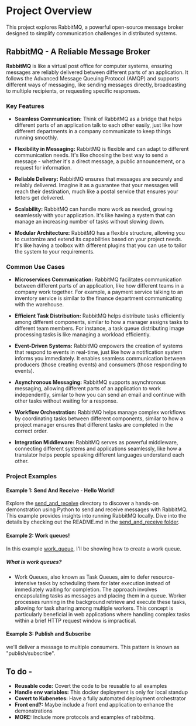 # Project Overview

This project explores RabbitMQ, a powerful open-source message broker designed to simplify communication challenges in distributed systems.

## RabbitMQ - A Reliable Message Broker

**RabbitMQ** is like a virtual post office for computer systems, ensuring messages are reliably delivered between different parts of an application. It follows the Advanced Message Queuing Protocol (AMQP) and supports different ways of messaging, like sending messages directly, broadcasting to multiple recipients, or requesting specific responses.

### Key Features

- **Seamless Communication:** Think of RabbitMQ as a bridge that helps different parts of an application talk to each other easily, just like how different departments in a company communicate to keep things running smoothly.

- **Flexibility in Messaging:** RabbitMQ is flexible and can adapt to different communication needs. It's like choosing the best way to send a message - whether it's a direct message, a public announcement, or a request for information.

- **Reliable Delivery:** RabbitMQ ensures that messages are securely and reliably delivered. Imagine it as a guarantee that your messages will reach their destination, much like a postal service that ensures your letters get delivered.

- **Scalability:** RabbitMQ can handle more work as needed, growing seamlessly with your application. It's like having a system that can manage an increasing number of tasks without slowing down.

- **Modular Architecture:** RabbitMQ has a flexible structure, allowing you to customize and extend its capabilities based on your project needs. It's like having a toolbox with different plugins that you can use to tailor the system to your requirements.

### Common Use Cases

- **Microservices Communication:** RabbitMQ facilitates communication between different parts of an application, like how different teams in a company work together. For example, a payment service talking to an inventory service is similar to the finance department communicating with the warehouse.

- **Efficient Task Distribution:** RabbitMQ helps distribute tasks efficiently among different components, similar to how a manager assigns tasks to different team members. For instance, a task queue distributing image processing tasks is like managing a workload efficiently.

- **Event-Driven Systems:** RabbitMQ empowers the creation of systems that respond to events in real-time, just like how a notification system informs you immediately. It enables seamless communication between producers (those creating events) and consumers (those responding to events).

- **Asynchronous Messaging:** RabbitMQ supports asynchronous messaging, allowing different parts of an application to work independently, similar to how you can send an email and continue with other tasks without waiting for a response.

- **Workflow Orchestration:** RabbitMQ helps manage complex workflows by coordinating tasks between different components, similar to how a project manager ensures that different tasks are completed in the correct order.

- **Integration Middleware:** RabbitMQ serves as powerful middleware, connecting different systems and applications seamlessly, like how a translator helps people speaking different languages understand each other.


### Project Examples


#### Example 1: Send And Receive - Hello World!
Explore the [send_and_receive](send_and_receive/) directory to discover a hands-on demonstration using Python to send and receive messages with RabbitMQ. This example provides insights into running RabbitMQ locally. Dive into the details by checking out the README.md in the [send_and_receive folder](send_and_receive/).

#### Example 2: Work queues!
In this example [work_queue](work_queue/), I'll be showing how to create a work queue.

##### What is work queues? 
- Work Queues, also known as Task Queues, aim to defer resource-intensive tasks by scheduling them for later execution instead of immediately waiting for completion. The approach involves encapsulating tasks as messages and placing them in a queue. Worker processes running in the background retrieve and execute these tasks, allowing for task sharing among multiple workers. This concept is particularly beneficial in web applications where handling complex tasks within a brief HTTP request window is impractical.

#### Example 3: Publish and Subscribe 
we'll deliver a message to multiple consumers. This pattern is known as "publish/subscribe".


## To do - 
- **Reusable code:** Covert the code to be reusable to all examples
- **Handle env variables:** This docker deployment is only for local standup
- **Covert to Kubenetes:** Have a fully automated deployment orchestrator
- **Front end?:** Maybe include a front end application to enhance the demonstrations 
- **MORE:** Include more protocols and examples of rabbitmq.
